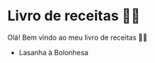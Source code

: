 # Livro de receitas :man_cook:

Olá! Bem vindo ao meu livro de receitas :raising_hand_man:

- Lasanha à Bolonhesa 
